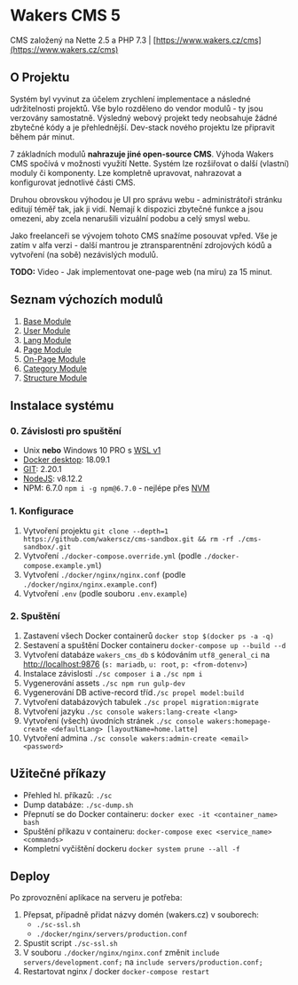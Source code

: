 # Wakers CMS 5

CMS založený na Nette 2.5 a PHP 7.3 | [https://www.wakers.cz/cms](https://www.wakers.cz/cms)

## O Projektu
Systém byl vyvinut za účelem zrychlení implementace a následné udržitelnosti projektů. Vše bylo
rozděleno do vendor modulů - ty jsou verzovány samostatně. Výsledný webový projekt tedy neobsahuje žádné
zbytečné kódy a je přehlednější. Dev-stack nového projektu lze připravit během pár minut.

7 základních modulů  **nahrazuje jiné open-source CMS**. Výhoda Wakers CMS spočívá v možnosti využití 
Nette. Systém lze rozšiřovat o další (vlastní) moduly či komponenty. Lze kompletně upravovat, nahrazovat
a konfigurovat jednotlivé části CMS. 

Druhou obrovskou výhodou je UI pro správu webu - administrátoři stránku editují téměř tak, jak ji vidí. 
Nemají k dispozici zbytečné funkce a jsou omezeni, aby zcela nenarušili vizuální podobu a celý smysl webu.

Jako freelanceři se vývojem tohoto CMS snažíme posouvat vpřed. 
Vše je zatím v alfa verzi - další mantrou je ztransparentnění zdrojových kódů a vytvoření (na sobě) nezávislých modulů.

**TODO:** Video - Jak implementovat one-page web (na míru) za 15 minut.

## Seznam výchozích modulů
1. [Base Module](http://www.github.com/wakerscz/cms-base-module)
1. [User Module](http://www.github.com/wakerscz/cms-user-module)
1. [Lang Module](http://www.github.com/wakerscz/cms-lang-module)
1. [Page Module](http://www.github.com/wakerscz/cms-page-module)
1. [On-Page Module](http://www.github.com/wakerscz/cms-onpage-module)
1. [Category Module](http://www.github.com/wakerscz/cms-category-module)
1. [Structure Module](http://www.github.com/wakerscz/cms-structure-module)

## Instalace systému

### 0. Závislosti pro spuštění
- Unix **nebo** Windows 10 PRO s [WSL v1](https://nickjanetakis.com/blog/setting-up-docker-for-windows-and-wsl-to-work-flawlessly) 
- [Docker desktop](https://www.docker.com/products/docker-desktop): 18.09.1
- [GIT](https://git-scm.com/downloads): 2.20.1
- [NodeJS](https://nodejs.org/en/download/): v8.12.2
- NPM: 6.7.0 `npm i -g npm@6.7.0` - nejlépe přes [NVM](https://github.com/nvm-sh/nvm)

### 1. Konfigurace
1. Vytvoření projektu `git clone --depth=1  https://github.com/wakerscz/cms-sandbox.git && rm -rf ./cms-sandbox/.git`
1. Vytvoření `./docker-compose.override.yml` (podle `./docker-compose.example.yml`)
1. Vytvoření `./docker/nginx/nginx.conf` (podle `./docker/nginx/nginx.example.conf`)
1. Vytvoření `.env` (podle souboru `.env.example`)

### 2. Spuštění
1. Zastavení všech Docker containerů `docker stop $(docker ps -a -q)`
1. Sestavení a spuštění Docker containeru `docker-compose up --build --d`
1. Vytvoření databáze `wakers_cms_db` s kódováním `utf8_general_ci` na [http://localhost:9876](http://localhost:9876) (`s: mariadb`, `u: root`, `p: <from-dotenv>`)
1. Instalace závislostí `./sc composer i` a `./sc npm i`
1. Vygenerování assets `./sc npm run gulp-dev`
1. Vygenerování DB active-record tříd`./sc propel model:build`
1. Vytvoření databázových tabulek `./sc propel migration:migrate`
1. Vytvoření jazyku `./sc console wakers:lang-create <lang>`
1. Vytvoření (všech) úvodních stránek `./sc console wakers:homepage-create <defaultLang> [layoutName=home.latte]`
1. Vytvoření admina `./sc console wakers:admin-create <email> <password>`

## Užitečné příkazy
- Přehled hl. příkazů: `./sc`
- Dump databáze: `./sc-dump.sh`
- Přepnutí se do Docker containeru: `docker exec -it <container_name> bash`
- Spuštění příkazu v containeru: `docker-compose exec <service_name> <commands>`
- Kompletní vyčištění dockeru `docker system prune --all -f`

## Deploy
Po zprovoznění aplikace na serveru je potřeba:

1. Přepsat, případně přidat názvy domén (wakers.cz) v souborech:
    - `./sc-ssl.sh`
    - `./docker/nginx/servers/production.conf`
2. Spustit script `./sc-ssl.sh`
3. V souboru `./docker/nginx/nginx.conf` změnit `include servers/development.conf;`  na `include servers/production.conf;`
4. Restartovat nginx / docker `docker-compose restart`
